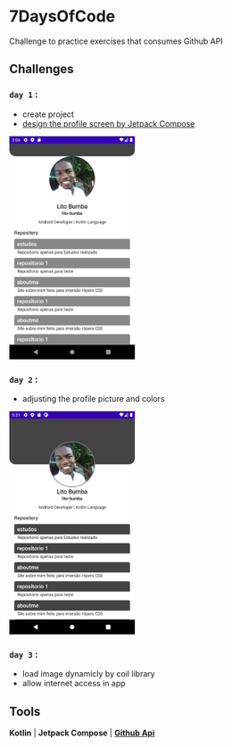 # 7DaysOfCode

Challenge to practice exercises that consumes Github API

## Challenges

### `day 1` :
  * create project
  * [design the profile screen by Jetpack Compose](https://github.com/lito-bumba/7daysCode/tree/compose)
  
  <img height="400" src="https://github.com/lito-bumba/7daysCode/blob/compose/Screenshots/day1.png" />
  
### `day 2` :
  * adjusting the profile picture and colors
  
  <img height="400" src="https://github.com/lito-bumba/7daysCode/blob/compose/Screenshots/day2.png" />

### `day 3` :
  * load image dynamicly by coil library
  * allow internet access in app

## Tools
**Kotlin** |
**Jetpack Compose** |
**[Github Api](https://api.github.com/)**
